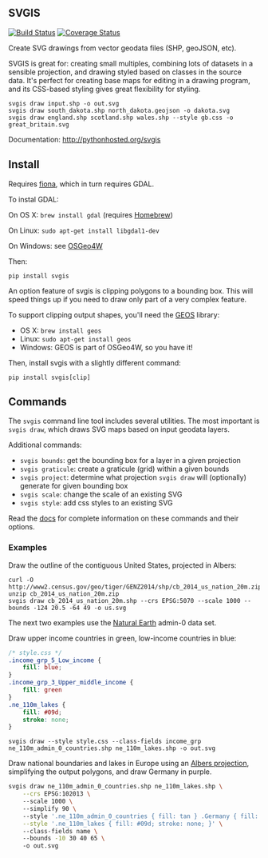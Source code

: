 SVGIS
-----
[![Build Status](http://img.shields.io/travis/fitnr/svgis/master.svg?style=flat)](https://travis-ci.org/fitnr/svgis)
[![Coverage Status](https://img.shields.io/coveralls/fitnr/svgis/master.svg?style=flat)](https://coveralls.io/r/fitnr/svgis?branch=master)


Create SVG drawings from vector geodata files (SHP, geoJSON, etc).

SVGIS is great for: creating small multiples, combining lots of datasets in a sensible projection, and drawing styled based on classes in the source data. It's perfect for creating base maps for editing in a drawing program, and its CSS-based styling gives great flexibility for styling.

```
svgis draw input.shp -o out.svg
svgis draw south_dakota.shp north_dakota.geojson -o dakota.svg
svgis draw england.shp scotland.shp wales.shp --style gb.css -o great_britain.svg
````

Documentation: http://pythonhosted.org/svgis

## Install

Requires [fiona](http://pypi.python.org/pypi/fiona), which in turn requires GDAL.

To instal GDAL:

On OS X: `brew install gdal` (requires [Homebrew](http://brew.sh))

On Linux: `sudo apt-get install libgdal1-dev`

On Windows: see [OSGeo4W](https://trac.osgeo.org/osgeo4w/wiki)

Then:
````
pip install svgis
````

An option feature of svgis is clipping polygons to a bounding box. This will speed things up if you need to draw only part of a very complex feature.

To support clipping output shapes, you'll need the [GEOS](https://trac.osgeo.org/geos/) library:

* OS X: `brew install geos`
* Linux: `sudo apt-get install geos`
* Windows: GEOS is part of OSGeo4W, so you have it!

Then, install svgis with a slightly different command:

````
pip install svgis[clip]
````

## Commands

The `svgis` command line tool includes several utilities. The most important is `svgis draw`, which draws SVG maps based on input geodata layers.

Additional commands:
* `svgis bounds`: get the bounding box for a layer in a given projection
* `svgis graticule`: create a graticule (grid) within a given bounds
* `svgis project`: determine what projection `svgis draw` will (optionally) generate for given bounding box
* `svgis scale`: change the scale of an existing SVG
* `svgis style`: add css styles to an existing SVG

Read the [docs](http://pythonhosted.org/svgis/) for complete information on these commands and their options.

### Examples

Draw the outline of the contiguous United States, projected in Albers:
````
curl -O http://www2.census.gov/geo/tiger/GENZ2014/shp/cb_2014_us_nation_20m.zip
unzip cb_2014_us_nation_20m.zip
svgis draw cb_2014_us_nation_20m.shp --crs EPSG:5070 --scale 1000 --bounds -124 20.5 -64 49 -o us.svg
````

The next two examples use the [Natural Earth](http://naturalearthdata.com) admin-0 data set.

Draw upper income countries in green, low-income countries in blue:

````css
/* style.css */
.income_grp_5_Low_income {
    fill: blue;
}
.income_grp_3_Upper_middle_income {
    fill: green
}
.ne_110m_lakes {
    fill: #09d;
    stroke: none;
}
````
````
svgis draw --style style.css --class-fields income_grp ne_110m_admin_0_countries.shp ne_110m_lakes.shp -o out.svg
````

Draw national boundaries and lakes in Europe using an [Albers projection](http://epsg.io/102013), simplifying the output polygons, and draw Germany in purple.

````bash
svgis draw ne_110m_admin_0_countries.shp ne_110m_lakes.shp \
    --crs EPSG:102013 \ 
    --scale 1000 \ 
    --simplify 90 \ 
    --style '.ne_110m_admin_0_countries { fill: tan } .Germany { fill: purple }' \
    --style '.ne_110m_lakes { fill: #09d; stroke: none; }' \ 
    --class-fields name \ 
    --bounds -10 30 40 65 \ 
    -o out.svg
````
